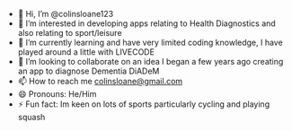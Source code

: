 - 👋 Hi, I’m @colinsloane123
- 👀 I’m interested in developing apps relating to Health Diagnostics and also relating to sport/leisure 
- 🌱 I’m currently learning and have very limited coding knowledge, I have played around a little with LIVECODE
- 💞️ I’m looking to collaborate on an idea I began a few years ago creating an app to diagnose Dementia DiADeM
- 📫 How to reach me colinsloane@gmail.com
- 😄 Pronouns: He/Him
- ⚡ Fun fact: Im keen on lots of sports particularly cycling and playing squash

<!---
colinsloane123/colinsloane123 is a ✨ special ✨ repository because its `README.md` (this file) appears on your GitHub profile.
You can click the Preview link to take a look at your changes.
--->
